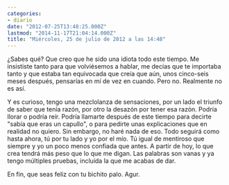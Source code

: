```yaml
---
categories:
- diario
date: "2012-07-25T13:48:25.000Z"
lastmod: "2014-11-17T21:04:14.000Z"
title: "Miércoles, 25 de julio de 2012 a las 14:48"
---
```


¿Sabes qué? Que creo que he sido una idiota todo este tiempo. Me insististe tanto para que volviésemos a hablar, me decí­as que te importaba tanto y que estaba tan equivocada que creí­a que aún, unos cinco-seis meses después, pensarí­as en mí­ de vez en cuando. Pero no. Realmente no es así­.

Y es curioso, tengo una mezclolanza de sensaciones, por un lado el triunfo de saber que tení­a razón, por otro la desazón por tener esa razón.
Podrí­a llorar o podrí­a reí­r. Podrí­a llamarte después de este tiempo para decirte "sabí­a que eras un capullo", o para pedirte unas explicaciones que en realidad no quiero. Sin embargo, no haré nada de eso. Todo seguirá como hasta ahora, tú por tu lado y yo por el mí­o. Tú igual de mentiroso que siempre y yo un poco menos confiada que antes. A partir de hoy, lo que crea tendrá más peso que lo que me digan. Las palabras son vanas y ya tengo múltiples pruebas, incluí­da la que me acabas de dar.

En fin, que seas feliz con tu bichito palo. Agur.